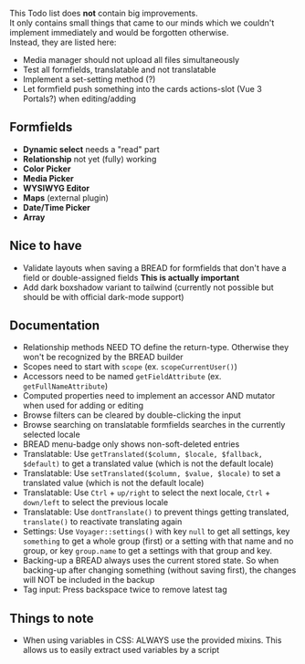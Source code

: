 This Todo list does **not** contain big improvements.  
It only contains small things that came to our minds which we couldn't implement immediately and would be forgotten otherwise.  
Instead, they are listed here:

- Media manager should not upload all files simultaneously
- Test all formfields, translatable and not translatable
- Implement a set-setting method (?)
- Let formfield push something into the cards actions-slot (Vue 3 Portals?) when editing/adding

## Formfields
- **Dynamic select** needs a "read" part
- **Relationship** not yet (fully) working
- **Color Picker**
- **Media Picker**
- **WYSIWYG Editor**
- **Maps** (external plugin)
- **Date/Time Picker**
- **Array**

## Nice to have
- Validate layouts when saving a BREAD for formfields that don't have a field or double-assigned fields **This is actually important**
- Add dark boxshadow variant to tailwind (currently not possible but should be with official dark-mode support)

## Documentation
- Relationship methods NEED TO define the return-type. Otherwise they won't be recognized by the BREAD builder
- Scopes need to start with `scope` (ex. `scopeCurrentUser()`)
- Accessors need to be named `getFieldAttribute` (ex. `getFullNameAttribute`)
- Computed properties need to implement an accessor AND mutator when used for adding or editing
- Browse filters can be cleared by double-clicking the input
- Browse searching on translatable formfields searches in the currently selected locale
- BREAD menu-badge only shows non-soft-deleted entries
- Translatable: Use `getTranslated($column, $locale, $fallback, $default)` to get a translated value (which is not the default locale)
- Translatable: Use `setTranslated($column, $value, $locale)` to set a translated value (which is not the default locale)
- Translatable: Use `Ctrl` + `up/right` to select the next locale, `Ctrl` + `down/left` to select the previous locale
- Translatable: Use `dontTranslate()` to prevent things getting translated, `translate()` to reactivate translating again
- Settings: Use `Voyager::settings()` with key `null` to get all settings, key `something` to get a whole group (first) or a setting with that name and no group, or key `group.name` to get a settings with that group and key.
- Backing-up a BREAD always uses the current stored state. So when backing-up after changing something (without saving first), the changes will NOT be included in the backup
- Tag input: Press backspace twice to remove latest tag

## Things to note
- When using variables in CSS: ALWAYS use the provided mixins. This allows us to easily extract used variables by a script